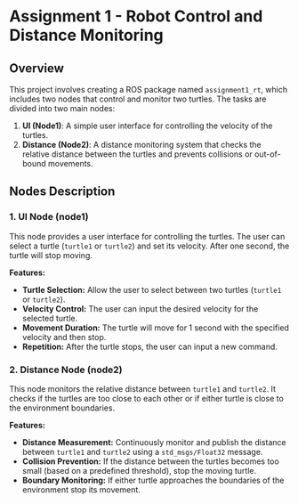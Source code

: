 # Assignment 1 - Robot Control and Distance Monitoring

## Overview
This project involves creating a ROS package named `assignment1_rt`, which includes two nodes that control and monitor two turtles. The tasks are divided into two main nodes:

1. **UI (Node1)**: A simple user interface for controlling the velocity of the turtles.
2. **Distance (Node2)**: A distance monitoring system that checks the relative distance between the turtles and prevents collisions or out-of-bound movements.

## Nodes Description

### 1. UI Node (node1)
This node provides a user interface for controlling the turtles. The user can select a turtle (`turtle1` or `turtle2`) and set its velocity. After one second, the turtle will stop moving.

**Features:**
- **Turtle Selection:** Allow the user to select between two turtles (`turtle1` or `turtle2`).
- **Velocity Control:** The user can input the desired velocity for the selected turtle.
- **Movement Duration:** The turtle will move for 1 second with the specified velocity and then stop.
- **Repetition:** After the turtle stops, the user can input a new command.

### 2. Distance Node (node2)
This node monitors the relative distance between `turtle1` and `turtle2`. It checks if the turtles are too close to each other or if either turtle is close to the environment boundaries.

**Features:**
- **Distance Measurement:** Continuously monitor and publish the distance between `turtle1` and `turtle2` using a `std_msgs/Float32` message.
- **Collision Prevention:** If the distance between the turtles becomes too small (based on a predefined threshold), stop the moving turtle.
- **Boundary Monitoring:** If either turtle approaches the boundaries of the environment stop its movement.